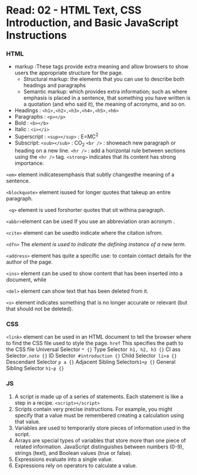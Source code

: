 # Read: 02 - HTML Text, CSS Introduction, and Basic JavaScript Instructions

### HTML 
+ markup :These tags provide extra meaning and allow browsers to show users the appropriate structure for the page.
  - Structural markup: the elements that you can use to describe both headings and paragraphs
  - Semantic markup: which provides extra information; such as where emphasis is placed in a sentence, that something you have written is a quotation (and who said it), the
meaning of acronyms, and so on.
+ Headings : `<h1>,<h2>,<h3>,<h4>,<h5>,<h6>`
+ Paragraphs : `<p></p>`
+ Bold : `<b></b>`
+  Italic : `<i></i>`
+  Superscript : `<sup></sup>` : E=MC<sup>2</sup>
+ Subscript: `<sub></sub>` : CO<sub>2</sub>
 `<br />` : showeach new paragraph or heading on a new line.
`<hr />` : add a horizontal rule between sections using the `<hr />` tag.
 `<strong>` indicates that its content has strong importance.
 
 `<em>` element indicatesemphasis that subtly changesthe meaning of a sentence.
 
 `<blockquote>` element isused for longer quotes that takeup an entire paragraph.
 
  ` <q>` element is used forshorter quotes that sit withina paragraph.
  
 `<abbr>`element can be used If you use an abbreviation oran acronym .
 
 `<cite>` element can be usedto indicate where the citation isfrom.
 
 `<dfn>` The <dfn> element is used to indicate the defining instance of a new term.
  
  `<address>` element has quite a specific use: to contain contact details for the author of the page.
  
  `<ins>` element can be used to show content that has been inserted into a document, while
  
 `<del>` element can show text that has been deleted from it.   
 
 `<s>` element indicates something that is no longer accurate or relevant (but that should not be deleted).
  
  ### CSS 
  `<link>` element can be used in an HTML document to tell the browser where to find the CSS file used to style the page.
  `href` This specifies the path to the CSS file
  Universal Selector `* {}`
  Type Selector` h1, h2, h3 {}`
  Cl ass Selector`.note {}`
  ID Selector` #introduction {}`
  Child Selector` li>a {}`
  Descendant Selector `p a {}`
  Adjacent Sibling Selector`h1+p {}`
  General Sibling Selector `h1~p {}`
  
  ### JS
  
 
 1.  A script is made up of a series of statements. Each statement is like a step in a recipe.  `<script></script> `
2. Scripts contain very precise instructions. For example, you might specify that a value must be remembered  creating a calculation using that value.
3. Variables are used to temporarily store pieces of information used in the script.
4. Arrays are special types of variables that store more than one piece of related information.
JavaScript distinguishes between numbers (0-9), strings (text), and Boolean values (true or false).
5. Expressions evaluate into a single value.
6. Expressions rely on operators to calculate a value.
 
